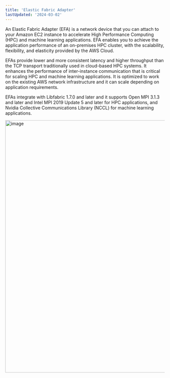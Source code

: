 ```yaml
---
title: 'Elastic Fabric Adapter'
lastUpdated: '2024-03-02'
---
```


An Elastic Fabric Adapter (EFA) is a network device that you can attach to your Amazon EC2 instance to accelerate High Performance Computing (HPC) and machine learning applications. EFA enables you to achieve the application performance of an on-premises HPC cluster, with the scalability, flexibility, and elasticity provided by the AWS Cloud.

EFAs provide lower and more consistent latency and higher throughput than the TCP transport traditionally used in cloud-based HPC systems. It enhances the performance of inter-instance communication that is critical for scaling HPC and machine learning applications. It is optimized to work on the existing AWS network infrastructure and it can scale depending on application requirements.

EFAs integrate with Libfabric 1.7.0 and later and it supports Open MPI 3.1.3 and later and Intel MPI 2019 Update 5 and later for HPC applications, and Nvidia Collective Communications Library (NCCL) for machine learning applications.

<img width="799" alt="image" src="https://github.com/rlaisqls/TIL/assets/81006587/7393f331-e1f0-48a0-9b80-4452b7e2f3c7">
